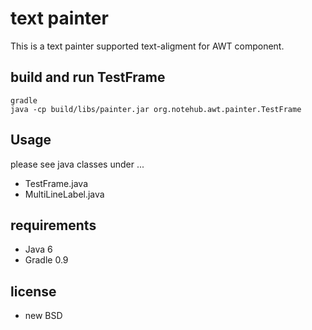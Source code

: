 
# text painter

This is a text painter supported text-aligment for AWT component.



## build and run TestFrame

    gradle
    java -cp build/libs/painter.jar org.notehub.awt.painter.TestFrame


## Usage

please see java classes under ...

- TestFrame.java
- MultiLineLabel.java


## requirements

- Java 6
- Gradle 0.9


## license

- new BSD


